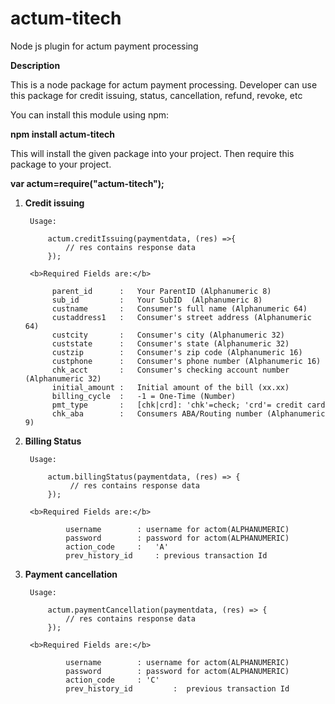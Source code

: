 # actum-titech
Node js plugin for actum payment processing

<h><b>Description</b></h>

This is a node package for actum payment processing. Developer can use this package for credit issuing, status, cancellation, refund, revoke, etc

You can install this module using npm:

<b>npm install actum-titech</b>

This will install the given package into your project. Then require this package to your project.

<b>var actum=require("actum-titech");</b>

1) <b>Credit issuing</b>

        Usage:

            actum.creditIssuing(paymentdata, (res) =>{
                // res contains response data
            });

        <b>Required Fields are:</b>

             parent_id      :   Your ParentID (Alphanumeric 8)
             sub_id         :   Your SubID  (Alphanumeric 8)
             custname       :   Consumer's full name (Alphanumeric 64)
             custaddress1   :   Consumer's street address (Alphanumeric 64)
             custcity       :   Consumer's city (Alphanumeric 32)
             custstate      :   Consumer's state (Alphanumeric 32)
             custzip        :   Consumer's zip code (Alphanumeric 16)
             custphone      :   Consumer's phone number (Alphanumeric 16)
             chk_acct       :   Consumer's checking account number (Alphanumeric 32)
             initial_amount :   Initial amount of the bill (xx.xx)
             billing_cycle  :   -1 = One-Time (Number)
             pmt_type       :   [chk|crd]: 'chk'=check; 'crd'= credit card
             chk_aba        :   Consumers ABA/Routing number (Alphanumeric 9)
2) <b>Billing Status</b>

        Usage:

            actum.billingStatus(paymentdata, (res) => {
                 // res contains response data
            });

        <b>Required Fields are:</b>

                username        : username for actom(ALPHANUMERIC)
                password        : password for actom(ALPHANUMERIC)
                action_code     :   'A'
                prev_history_id     : previous transaction Id
3) <b>Payment cancellation</b>

        Usage:

            actum.paymentCancellation(paymentdata, (res) => {
                // res contains response data
            });

        <b>Required Fields are:</b>

                username        : username for actom(ALPHANUMERIC)
                password        : password for actom(ALPHANUMERIC)
                action_code     : 'C'
                prev_history_id         :  previous transaction Id
